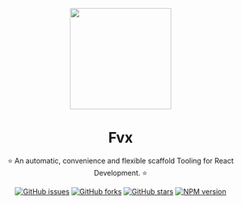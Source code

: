 <p align="center">
  <a href="https://github.com/researchlab/fvx">
    <img width="200" src="./template/src/assets/images/favicon.ico">
  </a>
</p>

<h1 align="center">Fvx</h1>

<div align="center">

⭐️  An automatic, convenience and flexible scaffold Tooling for React Development. ⭐️

[![GitHub issues][issues-image]][issues-url] [![GitHub forks][forks-image]][forks-url] [![GitHub stars][stars-image]][stars-url] [![NPM version][npm-image]][npm-url]

[issues-image]: https://img.shields.io/github/issues/researchlab/fvx
[issues-url]: https://github.com/researchlab/fvx/issues
[forks-image]: https://img.shields.io/github/forks/researchlab/fvx
[forks-url]: https://github.com/researchlab/fvx/network/members
[stars-image]: https://img.shields.io/github/stars/researchlab/fvx
[stars-url]: https://github.com/researchlab/fvx/stargazers
[npm-image]: https://img.shields.io/npm/v/fvx?style=flat-square
[npm-url]: https://www.npmjs.com/package/fvx 

</div>
